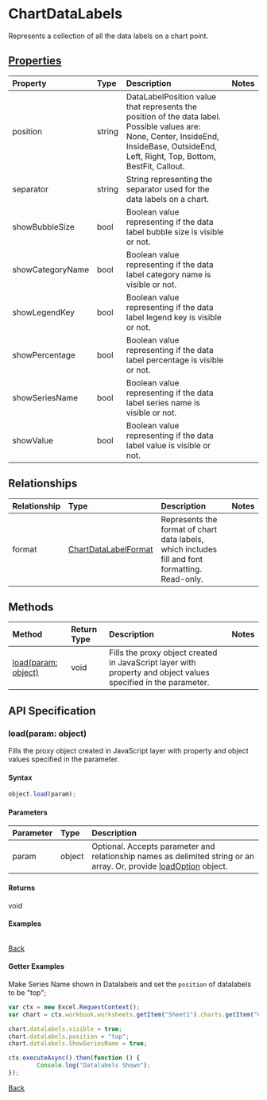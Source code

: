 # ChartDataLabels

Represents a collection of all the data labels on a chart point.

## [Properties](#getter-examples)
| Property       | Type    |Description|Notes |
|:---------------|:--------|:----------|:-----|
|position|string|DataLabelPosition value that represents the position of the data label. Possible values are: None, Center, InsideEnd, InsideBase, OutsideEnd, Left, Right, Top, Bottom, BestFit, Callout.||
|separator|string|String representing the separator used for the data labels on a chart.||
|showBubbleSize|bool|Boolean value representing if the data label bubble size is visible or not.||
|showCategoryName|bool|Boolean value representing if the data label category name is visible or not.||
|showLegendKey|bool|Boolean value representing if the data label legend key is visible or not.||
|showPercentage|bool|Boolean value representing if the data label percentage is visible or not.||
|showSeriesName|bool|Boolean value representing if the data label series name is visible or not.||
|showValue|bool|Boolean value representing if the data label value is visible or not.||

## Relationships
| Relationship | Type    |Description|Notes |
|:---------------|:--------|:----------|:-----|
|format|[ChartDataLabelFormat](chartdatalabelformat.md)|Represents the format of chart data labels, which includes fill and font formatting. Read-only.||

## Methods

| Method           | Return Type    |Description|Notes |
|:---------------|:--------|:----------|:-----|
|[load(param: object)](#loadparam-object)|void|Fills the proxy object created in JavaScript layer with property and object values specified in the parameter.||

## API Specification

### load(param: object)
Fills the proxy object created in JavaScript layer with property and object values specified in the parameter.

#### Syntax
```js
object.load(param);
```

#### Parameters
| Parameter       | Type    |Description|
|:---------------|:--------|:----------|
|param|object|Optional. Accepts parameter and relationship names as delimited string or an array. Or, provide [loadOption](loadoption.md) object.|

#### Returns
void

#### Examples
```js

```

[Back](#methods)

#### Getter Examples
Make Series Name shown in Datalabels and set the `position` of datalabels to be "top";
```js
var ctx = new Excel.RequestContext();
var chart = ctx.workbook.worksheets.getItem("Sheet1").charts.getItem("Chart1");	

chart.datalabels.visible = true;
chart.datalabels.position = "top";
chart.datalabels.ShowSeriesName = true;

ctx.executeAsync().then(function () {
		Console.log("Datalabels Shown");
});
```

[Back](#properties)
